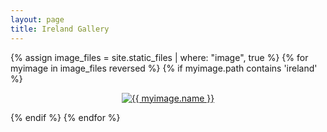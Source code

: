 ```yaml
---
layout: page
title: Ireland Gallery
---
```


<p style="text-align:center">
</p>


{% assign image_files = site.static_files | where: "image", true %}
{% for myimage in image_files reversed %}
  {% if myimage.path contains 'ireland' %}
  <p style="text-align:center">
  <a href = "{{ myimage.path }}">
  <img src = "{{ myimage.path | replace: 'photos','thumbs'}}"
  alt="{{ myimage.name }}">
  </a>
  </p>
  {% endif %}
{% endfor %}
